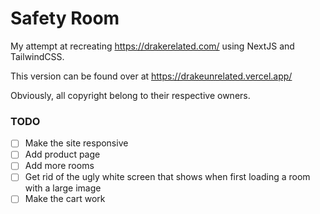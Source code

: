 # Safety Room

My attempt at recreating https://drakerelated.com/ using NextJS and TailwindCSS.

This version can be found over at https://drakeunrelated.vercel.app/

Obviously, all copyright belong to their respective owners.

### TODO

- [ ] Make the site responsive
- [ ] Add product page
- [ ] Add more rooms
- [ ] Get rid of the ugly white screen that shows when first loading a room with a large image
- [ ] Make the cart work
